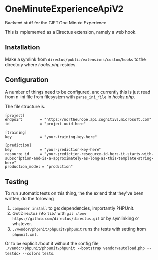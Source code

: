 # OneMinuteExperienceApiV2

Backend stuff for the GIFT One Minute Experience.

This is implemented as a Directus extension, namely a web hook.

## Installation

Make a symlink from `directus/public/extensions/custom/hooks` to the directory where *hooks.php* resides.

## Configuration

A number of things need to be configured, and currently this is just read from n .ini file from filesystem with `parse_ini_file` in *hooks.php*.

The file structure is.

```
[project]
endpoint        = "https://northeurope.api.cognitive.microsoft.com"
id              = "project-uuid-here"

[training]
key             = "your-training-key-here"

[prediction]
key             = "your-prediction-key-here"
resource_id     = "your-prediction-reseource-id-here-it-starts-with-subscription-and-is-a-approximately-as-long-as-this-template-string-here"
production_model = "production"
```

## Testing

To run automatic tests on this thing, the the extend that they've been written, do the following

1. `composer install` to get dependencies, importantly PHPUnit.
1. Get Directus into `lib/` with `git clone https://github.com/directus/directus.git` or by symlinking or whatever.
1. `./vendor/phpunit/phpunit/phpunit` runs the tests with setting from `phpunit.xml`.

Or to be explicit about it without the config file, `./vendor/phpunit/phpunit/phpunit --bootstrap vendor/autoload.php --testdox --colors tests`.
